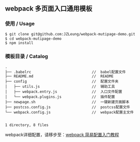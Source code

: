 ##  webpack 多页面入口通用模板

### 使用 / Usage

```bash
$ git clone git@github.com:JZLeung/webpack-mutipage-demo.git
$ cd webpack-mutipage-demo
$ npm install
```

### 模板目录 / Catalog

```
.
├── .babelrc                            //  babel配置文件
├── README.md                           //  README
├── config                              //  配置文件夹
│   ├── utils.js                        //  辅助工具
│   ├── webpack.entry.js                //  入口文件配置
│   └── webpack.plugins.js              //  插件配置
├── newpage.sh                          //  一键新建页面脚本
├── postcss.config.js                   //  postcss配置文件
└── webpack.config.js                   //  webpack配置主文件


1 directory, 8 files
```

webpack详细配置，请移步至：[webpack 简易配置入门教程](https://github.com/JZLeung/blog/issues/12)
